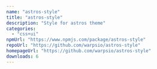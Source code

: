 ```yaml
---
name: "astros-style"
title: "astros-style"
description: "Style for astros theme"
categories:
  - "css+ui"
npmUrl: "https://www.npmjs.com/package/astros-style"
repoUrl: "https://github.com/warpsio/astros-style"
homepageUrl: "https://github.com/warpsio/astros-style"
downloads: 6
---
```

